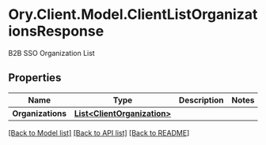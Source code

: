 # Ory.Client.Model.ClientListOrganizationsResponse
B2B SSO Organization List

## Properties

Name | Type | Description | Notes
------------ | ------------- | ------------- | -------------
**Organizations** | [**List&lt;ClientOrganization&gt;**](ClientOrganization.md) |  | 

[[Back to Model list]](../README.md#documentation-for-models) [[Back to API list]](../README.md#documentation-for-api-endpoints) [[Back to README]](../README.md)

